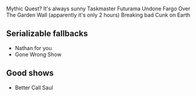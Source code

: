 Mythic Quest?
It's always sunny
Taskmaster
Futurama
Undone
Fargo
Over The Garden Wall (apparently it's only 2 hours)
Breaking bad
Cunk on Earth


Serializable fallbacks
------------------------

 - Nathan for you
 - Gone Wrong Show

Good shows
----------

 - Better Call Saul
